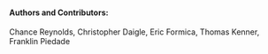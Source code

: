 #### Authors and Contributors:
Chance Reynolds, Christopher Daigle, Eric Formica, Thomas Kenner, Franklin Piedade
